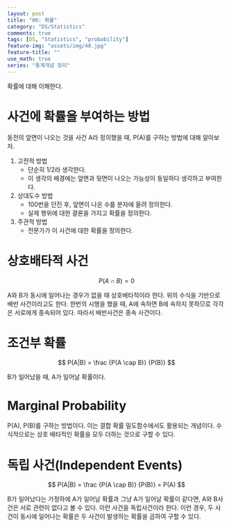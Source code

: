 ```yaml
---
layout: post
title: "06: 확률"
category: "DS/Statistics"
comments: true
tags: [DS, "Statistics", "probability"]
feature-img: "assets/img/40.jpg"
feature-title: ""
use_math: true
series: "통계개념 정리"
---
```


확률에 대해 이해한다.

# 사건에 확률을 부여하는 방법

동전의 앞면이 나오는 것을 사건 A라 정의했을 때, P(A)를 구하는 방법에 대해 알아보자.

1. 고전적 방법
   - 단순히 1/2라 생각한다.
   - 이 생각의 배경에는 앞면과 뒷면이 나오는 가능성이 동일하다 생각하고 부여한다.
2. 상대도수 방법
   - 100번을 던진 후, 앞면이 나온 수를 분자에 올려 정의한다.
   - 실제 행위에 대한 결론을 가지고 확률을 정의한다.
3. 주관적 방법
   - 전문가가 이 사건에 대한 확률을 정의한다.

# 상호배타적 사건

$$
P(A \cap B) = 0
$$

A와 B가 동시에 일어나는 경우가 없을 때 상호배타적이라 한다. 위의 수식을 기반으로 배반 사건이라고도 한다. 한번의 시행을 했을 때, A에 속하면 B에 속하지 못하므로 각각은 서로에게 종속되어 있다. 따라서 배반사건은 종속 사건이다.

# 조건부 확률

$$
P(A|B) = \frac {P(A \cap B)} {P(B)}
$$

B가 일어났을 때, A가 일어날 확률이다.

# Marginal Probability

P(A), P(B)를 구하는 방법이다. 이는 결합 확률 밀도함수에서도 활용되는 개념이다. 수식적으로는 상호 배타적인 확률을 모두 더하는 것으로 구할 수 있다.

# 독립 사건(Independent Events)

$$
P(A|B) = \frac {P(A \cap B)} {P(B)} = P(A)
$$

B가 일어났다는 가정하에 A가 일어날 확률과 그냥 A가 일어날 확률이 같다면, A와 B사건은 서로 관련이 없다고 볼 수 있다. 이런 사건을 독립사건이라 한다. 이런 경우, 두 사건이 동시에 일어나는 확률은 두 사건이 발생하는 확률을 곱하여 구할 수 있다.
